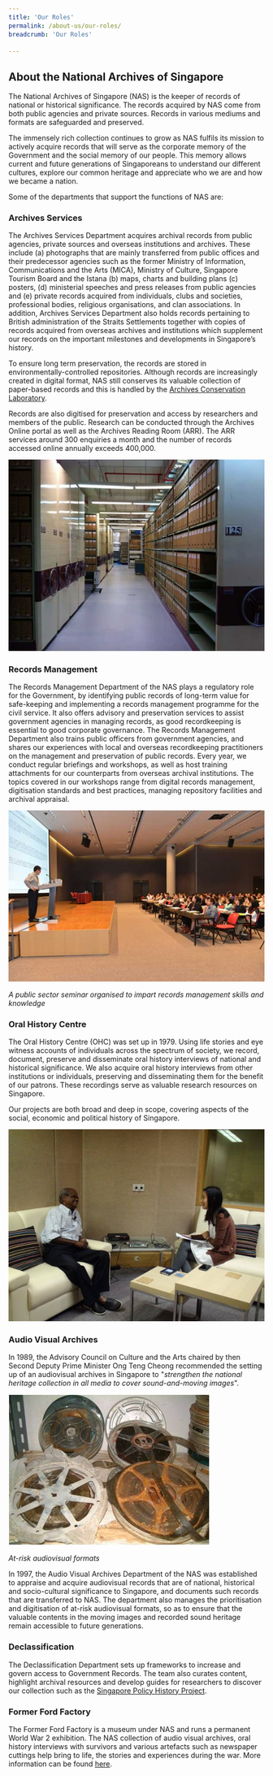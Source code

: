 ```yaml
---
title: 'Our Roles'
permalink: /about-us/our-roles/
breadcrumb: 'Our Roles'

---
```



## About the National Archives of Singapore
The National Archives of Singapore (NAS) is the keeper of records of national or historical significance. The records acquired by NAS come from both public agencies and private sources. Records in various mediums and formats are safeguarded and preserved. 

The immensely rich collection continues to grow as NAS fulfils its mission to actively acquire records that will serve as the corporate memory of the Government and the social memory of our people. This memory allows current and future generations of Singaporeans to understand our different cultures, explore our common heritage and appreciate who we are and how we became a nation.  

Some of the departments that support the functions of NAS are: 

### Archives Services 
The Archives Services Department acquires archival records from public agencies, private sources and overseas institutions and archives. These include (a) photographs that are mainly transferred from public offices and their predecessor agencies such as the former Ministry of Information, Communications and the Arts (MICA), Ministry of Culture, Singapore Tourism Board and the Istana (b) maps, charts and building plans (c) posters, (d) ministerial speeches and press releases from public agencies and (e) private records acquired from individuals, clubs and societies, professional bodies, religious organisations, and clan associations. In addition, Archives Services Department also holds records pertaining to British administration of the Straits Settlements together with copies of records acquired from overseas archives and institutions which supplement our records on the important milestones and developments in Singapore’s history. 

To ensure long term preservation, the records are stored in environmentally-controlled repositories. Although records are increasingly created in digital format, NAS still conserves its valuable collection of paper-based records and this is handled by the [Archives Conservation Laboratory](/conservation-and-preservation/archives-conservation-laboratory/). 

Records are also digitised for preservation and access by researchers and members of the public. Research can be conducted through the Archives Online portal as well as the Archives Reading Room (ARR). The ARR services around 300 enquiries a month and the number of records accessed online annually exceeds 400,000. 


![Archives Services](../images/movie-1577352062355.jpg) 


### Records Management
The Records Management Department of the NAS plays a regulatory role for the Government, by identifying public records of long-term value for safe-keeping and implementing a records management programme for the civil service. It also offers advisory and preservation services to assist government agencies in managing records, as good recordkeeping is essential to good corporate governance. The Records Management Department also trains public officers from government agencies, and shares our experiences with local and overseas recordkeeping practitioners on the management and preservation of public records. Every year, we conduct regular briefings and workshops, as well as host training attachments for our counterparts from overseas archival institutions. The topics covered in our workshops range from digital records management, digitisation standards and best practices, managing repository facilities and archival appraisal. 

![Records Management Seminar](../images/roles_2.jpg) 

*A public sector seminar organised to impart records management skills and knowledge* 

### Oral History Centre	 
The Oral History Centre (OHC) was set up in 1979. Using life stories and eye witness accounts of individuals across the spectrum of society, we record, document, preserve and disseminate oral history interviews of national and historical significance. We also acquire oral history interviews from other institutions or individuals, preserving and disseminating them for the benefit of our patrons. These recordings serve as valuable research resources on Singapore.

Our projects are both broad and deep in scope, covering aspects of the social, economic and political history of Singapore.

![Oral History Centre](../images/roles_ohc.jpg)


### Audio Visual Archives
In 1989, the Advisory Council on Culture and the Arts chaired by then Second Deputy Prime Minister Ong Teng Cheong recommended the setting up of an audiovisual archives in Singapore to "*strengthen the national heritage collection in all media to cover sound-and-moving images*".	 

![Audio Visual Archives](../images/AV.jpg) 

*At-risk audiovisual formats* 

In 1997, the Audio Visual Archives Department of the NAS was established to appraise and acquire audiovisual records that are of national, historical and socio-cultural significance to Singapore, and documents such records that are transferred to NAS.  The department also manages the prioritisation and digitisation of at-risk audiovisual formats, so as to ensure that the valuable contents in the moving images and recorded sound heritage remain accessible to future generations.  




### Declassification
The Declassification Department sets up frameworks to increase and govern access to Government Records. The team also curates content, highlight archival resources and develop guides for researchers to discover our collection such as the [Singapore Policy History Project](http://www.nas.gov.sg/archivesonline/policy_history/).

 

### Former Ford Factory


The Former Ford Factory is a museum under NAS and runs a permanent World War 2 exhibition. The NAS collection of audio visual archives, oral history interviews with survivors and various artefacts such as newspaper cuttings help bring to life, the stories and experiences during the war. More information can be found [here](https://corporate.nas.gov.sg/former-ford-factory/overview/).

